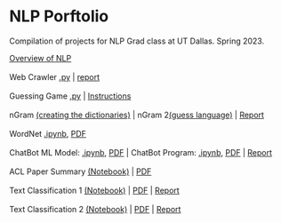 # NLP Porftolio
Compilation of projects for NLP Grad class at UT Dallas. Spring 2023.

[Overview of NLP](Overview_of_NLP.pdf)
<br />
<br />
Web Crawler [.py](web_crawler/crawler.py) | [report](web_crawler/report.pdf)
<br />
<br />
Guessing Game [.py](guessing_game/guessing_game.py) | [Instructions](guessing_game/guessing_game_instructions.pdf)
<br />
<br />
nGram [(creating the dictionaries)](ngrams/ngrams.py) | nGram 2[(guess language)](ngrams/ngrams_2.py) | [Report](ngrams/report.pdf)
<br />
<br />
WordNet [.ipynb](wordnet/wordnet.ipynb), [PDF](wordnet/wordnet.pdf)
<br />
<br />
ChatBot ML Model: [.ipynb](chatbot/model.ipynb), [PDF](chatbot/model.pdf) | ChatBot Program: [.ipynb](chatbot/chatbot.ipynb), [PDF](chatbot/chatbot.pdf) | [Report](chatbot/report.pdf)
<br />
<br />
ACL Paper Summary [(Notebook)](wordnet/wordnet.ipynb) | [PDF](wordnet/wordnet.pdf)
<br />
<br />
Text Classification 1 [(Notebook)](wordnet/wordnet.ipynb) | [PDF](wordnet/wordnet.pdf) | [Report]()
<br />
<br />
Text Classification 2 [(Notebook)](wordnet/wordnet.ipynb) | [PDF](wordnet/wordnet.pdf) | [Report]()
<br />
<br />
